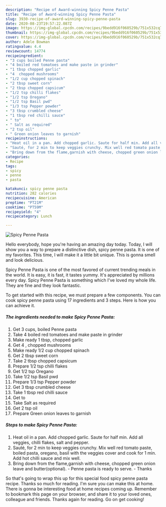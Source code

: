 ```yaml
---
description: "Recipe of Award-winning Spicy Penne Pasta"
title: "Recipe of Award-winning Spicy Penne Pasta"
slug: 3930-recipe-of-award-winning-spicy-penne-pasta
date: 2020-08-23T19:57:22.087Z
image: https://img-global.cpcdn.com/recipes/9bedd916f060529b/751x532cq70/spicy-penne-pasta-recipe-main-photo.jpg
thumbnail: https://img-global.cpcdn.com/recipes/9bedd916f060529b/751x532cq70/spicy-penne-pasta-recipe-main-photo.jpg
cover: https://img-global.cpcdn.com/recipes/9bedd916f060529b/751x532cq70/spicy-penne-pasta-recipe-main-photo.jpg
author: Adele Bowman
ratingvalue: 4.4
reviewcount: 14774
recipeingredient:
- "3 cups boiled Penne pasta"
- "4 boiled red tomatoes and make paste in grinder"
- "1 tbsp chopped garlic"
- "4  chopped mushrooms"
- "1/2 cup chopped spinach"
- "2 tbsp sweet corn"
- "2 tbsp chopped capsicum"
- "1/2 tsp chilli flakes"
- "1/2 tsp Oregano"
- "1/2 tsp Basil pwd"
- "1/3 tsp Pepper powder"
- "3 tbsp crumbled cheese"
- "1 tbsp red chilli sauce"
- " to"
- " Salt as required"
- "2 tsp oil"
- " Green onion leaves to garnish"
recipeinstructions:
- "Heat oil in a pan. Add chopped garlic. Saute for half min. Add all veggies, chilli flakes, salt and pepper."
- "Sauté, for 2 min to keep veggies crunchy. Mix well red tomato paste, boiled pasta, oregano, basil with the veggies cover and cook for 1 min. Add hot chilli sauce and mix well."
- "Bring down from the flame,garnish with cheese, chopped green onion leave and butter(optional).  Penne pasta is ready to serve. Thanks"
categories:
- Recipe
tags:
- spicy
- penne
- pasta

katakunci: spicy penne pasta 
nutrition: 282 calories
recipecuisine: American
preptime: "PT21M"
cooktime: "PT59M"
recipeyield: "4"
recipecategory: Lunch

---
```



![Spicy Penne Pasta](https://img-global.cpcdn.com/recipes/9bedd916f060529b/751x532cq70/spicy-penne-pasta-recipe-main-photo.jpg)

Hello everybody, hope you're having an amazing day today. Today, I will show you a way to prepare a distinctive dish, spicy penne pasta. It is one of my favorites. This time, I will make it a little bit unique. This is gonna smell and look delicious.



Spicy Penne Pasta is one of the most favored of current trending meals in the world. It is easy, it is fast, it tastes yummy. It's appreciated by millions every day. Spicy Penne Pasta is something which I've loved my whole life. They are fine and they look fantastic.


To get started with this recipe, we must prepare a few components. You can cook spicy penne pasta using 17 ingredients and 3 steps. Here is how you can achieve it.

<!--inarticleads1-->

##### The ingredients needed to make Spicy Penne Pasta:

1. Get 3 cups, boiled Penne pasta
1. Take 4 boiled red tomatoes and make paste in grinder
1. Make ready 1 tbsp, chopped garlic
1. Get 4 , chopped mushrooms
1. Make ready 1/2 cup chopped spinach
1. Get 2 tbsp sweet corn
1. Take 2 tbsp chopped capsicum
1. Prepare 1/2 tsp chilli flakes
1. Get 1/2 tsp Oregano
1. Take 1/2 tsp Basil pwd
1. Prepare 1/3 tsp Pepper powder
1. Get 3 tbsp crumbled cheese
1. Take 1 tbsp red chilli sauce
1. Get  to
1. Take  Salt as required
1. Get 2 tsp oil
1. Prepare  Green onion leaves to garnish




<!--inarticleads2-->

##### Steps to make Spicy Penne Pasta:

1. Heat oil in a pan. Add chopped garlic. Saute for half min. Add all veggies, chilli flakes, salt and pepper.
1. Sauté, for 2 min to keep veggies crunchy. Mix well red tomato paste, boiled pasta, oregano, basil with the veggies cover and cook for 1 min. Add hot chilli sauce and mix well.
1. Bring down from the flame,garnish with cheese, chopped green onion leave and butter(optional). -  Penne pasta is ready to serve. - Thanks




So that's going to wrap this up for this special food spicy penne pasta recipe. Thanks so much for reading. I'm sure you can make this at home. There is gonna be interesting food at home recipes coming up. Remember to bookmark this page on your browser, and share it to your loved ones, colleague and friends. Thanks again for reading. Go on get cooking!
